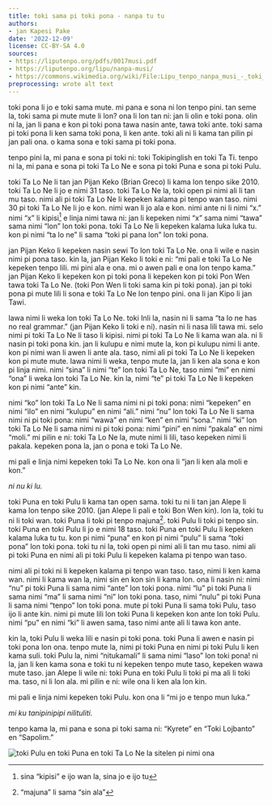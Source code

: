 ```yaml
---
title: toki sama pi toki pona - nanpa tu tu
authors:
- jan Kapesi Pake
date: '2022-12-09'
license: CC-BY-SA 4.0
sources:
- https://liputenpo.org/pdfs/0017musi.pdf
- https://liputenpo.org/lipu/nanpa-musi/
- https://commons.wikimedia.org/wiki/File:Lipu_tenpo_nanpa_musi_-_toki_sama_toki_pona.png
preprocessing: wrote alt text
---
```


toki pona li jo e toki sama mute. mi pana e sona ni lon tenpo pini. tan seme la, toki sama pi mute mute li lon? ona li lon tan ni: jan li olin e toki pona. olin ni la, jan li pana e kon pi toki pona tawa nasin ante, tawa toki ante. toki sama pi toki pona li ken sama toki pona, li ken ante. toki ali ni li kama tan pilin pi jan pali ona. o kama sona e toki sama pi toki pona.

tenpo pini la, mi pana e sona pi toki ni: toki Tokipinglish en toki Ta Ti. tenpo ni la, mi pana e sona pi toki Ta Lo Ne e sona pi toki Puna e sona pi toki Pulu.

toki Ta Lo Ne li tan jan Pijan Keko (Brian Greco) li kama lon tenpo sike 2010. toki Ta Lo Ne li jo e nimi 31 taso. toki Ta Lo Ne la, toki open pi nimi ali li tan mu taso. nimi ali pi toki Ta Lo Ne li kepeken kalama pi tenpo wan taso. nimi 30 pi toki Ta Lo Ne li jo e kon. nimi wan li jo ala e kon. nimi ante ni li nimi “x.” nimi “x” li kipisi[^1] e linja nimi tawa ni: jan li kepeken nimi “x” sama nimi “tawa” sama nimi “lon” lon toki pona. toki Ta Lo Ne li kepeken kalama luka luka tu. kon pi nimi “ta lo ne” li sama “toki pi pana lon” lon toki pona.

[^1]: sina “kipisi” e ijo wan la, sina jo e ijo tu

jan Pijan Keko li kepeken nasin sewi To lon toki Ta Lo Ne. ona li wile e nasin nimi pi pona taso. kin la, jan Pijan Keko li toki e ni: “mi pali e toki Ta Lo Ne kepeken tenpo lili. mi pini ala e ona. mi o awen pali e ona lon tenpo kama.” jan Pijan Keko li kepeken kon pi toki pona li kepeken kon pi toki Pon Wen tawa toki Ta Lo Ne. (toki Pon Wen li toki sama kin pi toki pona). jan pi toki pona pi mute lili li sona e toki Ta Lo Ne lon tenpo pini. ona li jan Kipo li jan Tawi.

lawa nimi li weka lon toki Ta Lo Ne. toki Inli la, nasin ni li sama “ta lo ne has no real grammar.” (jan Pijan Keko li toki e ni). nasin ni li nasa lili tawa mi. selo nimi pi toki Ta Lo Ne li taso li kipisi. nimi pi toki Ta Lo Ne li kama wan ala. ni li nasin pi toki pona kin. jan li kulupu e nimi mute la, kon pi kulupu nimi li ante. kon pi nimi wan li awen li ante ala. taso, nimi ali pi toki Ta Lo Ne li kepeken kon pi mute mute. lawa nimi li weka, tenpo mute la, jan li ken ala sona e kon pi linja nimi. nimi “sina” li nimi “te” lon toki Ta Lo Ne, taso nimi “mi” en nimi “ona” li weka lon toki Ta Lo Ne. kin la, nimi “te” pi toki Ta Lo Ne li kepeken kon pi nimi “ante” kin.

nimi “ko” lon toki Ta Lo Ne li sama nimi ni pi toki pona: nimi “kepeken” en nimi “ilo” en nimi “kulupu” en nimi “ali.” nimi “nu” lon toki Ta Lo Ne li sama nimi ni pi toki pona: nimi “wawa” en nimi “ken” en nimi “sona.” nimi “ki” lon toki Ta Lo Ne li sama nimi ni pi toki pona: nimi “pini” en nimi “pakala” en nimi “moli.” mi pilin e ni: toki Ta Lo Ne la, mute nimi li lili, taso kepeken nimi li pakala. kepeken pona la, jan o pona e toki Ta Lo Ne.

mi pali e linja nimi kepeken toki Ta Lo Ne. kon ona li “jan li ken ala moli e kon.”

*ni nu ki lu.*

toki Puna en toki Pulu li kama tan open sama. toki tu ni li tan jan Alepe li kama lon tenpo sike 2010. (jan Alepe li pali e toki Bon Wen kin). lon la, toki tu ni li toki wan. toki Puna li toki pi tenpo majuna[^2]. toki Pulu li toki pi tenpo sin. toki Puna en toki Pulu li jo e nimi 18 taso. toki Puna en toki Pulu li kepeken kalama luka tu tu. kon pi nimi “puna” en kon pi nimi “pulu” li sama “toki pona” lon toki pona. toki tu ni la, toki open pi nimi ali li tan mu taso. nimi ali pi toki Puna en nimi ali pi toki Pulu li kepeken kalama pi tenpo wan taso.

[^2]: “majuna” li sama “sin ala”

nimi ali pi toki ni li kepeken kalama pi tenpo wan taso. taso, nimi li ken kama wan. nimi li kama wan la, nimi sin en kon sin li kama lon. ona li nasin ni: nimi “nu” pi toki Puna li sama nimi “ante” lon toki pona. nimi “lu” pi toki Puna li sama nimi “ma” li sama nimi “ni” lon toki pona. taso, nimi “nulu” pi toki Puna li sama nimi “tenpo” lon toki pona. mute pi toki Puna li sama toki Pulu, taso ijo li ante kin. nimi pi mute lili lon toki Puna li kepeken kon ante lon toki Pulu. nimi “pu” en nimi “ki” li awen sama, taso nimi ante ali li tawa kon ante.

kin la, toki Pulu li weka lili e nasin pi toki pona. toki Puna li awen e nasin pi toki pona lon ona. tenpo mute la, nimi pi toki Puna en nimi pi toki Pulu li ken kama suli. toki Pulu la, nimi “nitukamali” li sama nimi “laso” lon toki pona! ni la, jan li ken kama sona e toki tu ni kepeken tenpo mute taso, kepeken wawa mute taso. jan Alepe li wile ni: toki Puna en toki Pulu li toki pi ma ali li toki ma. taso, ni li lon ala. mi pilin e ni: wile ona li ken ala lon kin.

mi pali e linja nimi kepeken toki Pulu. kon ona li “mi jo e tenpo mun luka.”

*mi ku tanipinipipi nilituliti.*

tenpo kama la, mi pana e sona pi toki sama ni: “Kyrete” en “Toki Lojbanto” en “Sapolim.”

![toki Pulu en toki Puna en toki Ta Lo Ne la sitelen pi nimi ona](https://upload.wikimedia.org/wikipedia/commons/3/38/Lipu_tenpo_nanpa_musi_-_toki_sama_toki_pona.png)